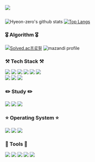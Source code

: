 <img src="https://capsule-render.vercel.app/api?type=transparent&color=fff&height=57&section=header&text=Hyeon+Young+Jang&animation=twinkling&fontSize=40" />

 ##
 ![Hyeon-zero's github stats](https://github-readme-stats.vercel.app/api?username=Hyeon-zero&show_icons=true&theme=vue)
 [![Top Langs](https://github-readme-stats.vercel.app/api/top-langs/?username=Hyeon-zero&layout=compact&count_private=true)](https://github.com/anuraghazra/github-readme-stats)
 <br>

<!--
[![GitHub Streak](https://github-readme-streak-stats.herokuapp.com/?user=Hyeon-zero&theme=vue)](https://git.io/streak-stats)
 <br>
 -->
 
 <!-- 
![](https://github-profile-summary-cards.vercel.app/api/cards/profile-details?username=Hyeon-zero&theme=vue)
 <br>
 ![](http://github-profile-summary-cards.vercel.app/api/cards/repos-per-language?username=Hyeon-zero&theme=vue)
 ![](http://github-profile-summary-cards.vercel.app/api/cards/most-commit-language?username=Hyeon-zero&theme=vue)
 <br>
 ![](http://github-profile-summary-cards.vercel.app/api/cards/stats?username=Hyeon-zero&theme=vue)
 ![](http://github-profile-summary-cards.vercel.app/api/cards/productive-time?username=Hyeon-zero&theme=vue&utcOffset=8)
 -->
 
 ### 🎖️ Algorithm 🎖️
 <!--
 ![hyp3rflow's solved.ac stats](https://github-readme-solvedac.hyp3rflow.vercel.app/api/?handle=hjgazzx)
 -->
 [![Solved.ac프로필](http://mazassumnida.wtf/api/v2/generate_badge?boj=hjgazzx)](https://solved.ac/hjgazzx)
 ![mazandi profile](http://mazandi.herokuapp.com/api?handle=hjgazzx&theme=warm)

 
 ### ⚒️ Tech Stack ⚒️
 <img src="https://img.shields.io/badge/JAVA-007396?style=flat-square&logo=JAVA&logoColor=white"/></a>
 <img src="https://img.shields.io/badge/HTML5-E34F26?style=flat-square&logo=HTML5&logoColor=white"/></a>
 <img src="https://img.shields.io/badge/CSS3-1572B6?style=flat-square&logo=CSS3&logoColor=white"/></a>
 <img src="https://img.shields.io/badge/JavaScript-F7DF1E?style=flat-square&logo=JavaScript&logoColor=white"/></a>
 <img src="https://img.shields.io/badge/Node.js-339933?style=flat-square&logo=Node.js&logoColor=white"/></a>
 <img src="https://img.shields.io/badge/Adobe XD-FF61F6?style=flat-square&logo=Adobe XD&logoColor=white"/></a>
 <br>
 <img src="https://img.shields.io/badge/Docker-2496ED?style=flat-square&logo=Docker&logoColor=white"/></a>
 <img src="https://img.shields.io/badge/MySQL-4479A1?style=flat-square&logo=MySQL&logoColor=white"/></a>
 <img src="https://img.shields.io/badge/AWS-232F3E?style=flat-square&logo=amazonaws&logoColor=white"/></a>
 
 ### ✏️ Study ✏️
  <img src="https://img.shields.io/badge/Spring-6DB33F?style=flat-square&logo=Spring&logoColor=white"/></a>
  <img src="https://img.shields.io/badge/Spring Boot-6DB33F?style=flat-square&logo=Spring Boot&logoColor=white"/></a>
  <img src="https://img.shields.io/badge/Vue.js-4FC08D?style=flat-square&logo=Vue.js&logoColor=white"/></a>
  
 ### ⭐ Operating System ⭐
  <img src="https://img.shields.io/badge/Mac OS-000?style=flat-square&logo=macOS&logoColor=white"/></a>
  <img src="https://img.shields.io/badge/Ubuntu-E95420?style=flat-square&logo=Ubuntu&logoColor=white"/></a>
  <img src="https://img.shields.io/badge/Windows 11-0078D6?style=flat-square&logo=Windows 11&logoColor=white"/></a>

 ### 📁 Tools 📁
 <img src="https://img.shields.io/badge/IntelliJ IDEA-000000?style=flat-square&logo=IntelliJ IDEA&logoColor=white"/></a>
 <img src="https://img.shields.io/badge/Eclipse IDE-2C2255?style=flat-square&logo=Eclipse IDE&logoColor=white"/></a>
 <img src="https://img.shields.io/badge/Visual Studio-5C2D91?style=flat-square&logo=Visual Studio&logoColor=white"/></a>
 <img src="https://img.shields.io/badge/Visual Studio Code-007ACC?style=flat-square&logo=Visual Studio Code&logoColor=white"/></a>
 <img src="https://img.shields.io/badge/Android Studio-3DDC84?style=flat-square&logo=Android Studio&logoColor=white"/></a>
 <br>
 
